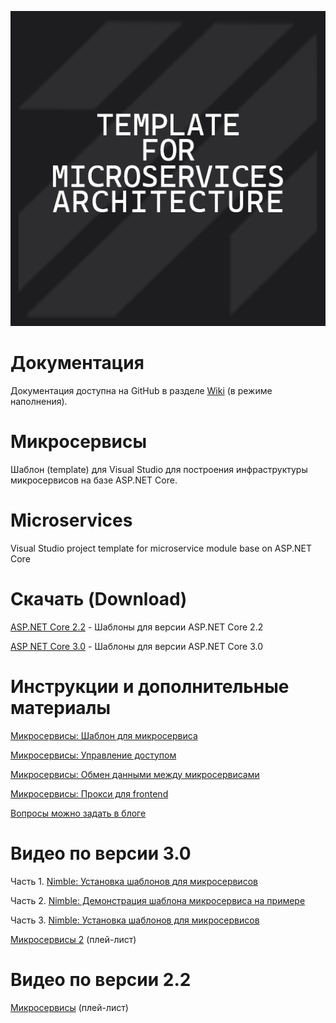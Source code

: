 ![Logo](https://github.com/Calabonga/Microservice-Template/blob/master/Whatnot/MicriserviceArchitecture.png)

# Документация
Документация доступна на GitHub в разделе [Wiki](https://github.com/Calabonga/Microservice-Template/wiki) (в режиме наполнения).

# Микросервисы
Шаблон (template) для Visual Studio для построения инфраструктуры микросервисов на базе ASP.NET Core.

# Microservices
Visual Studio project template for microservice module base on ASP.NET Core

# Скачать (Download)
[ASP.NET Core 2.2](https://github.com/Calabonga/microservice-template/tree/master/Output/AspNetCore-v.2.2) - Шаблоны для версии ASP.NET Core 2.2

[ASP NET Core 3.0](https://github.com/Calabonga/microservice-template/tree/master/Output/AspNetCore-v.3.0) - Шаблоны для версии ASP.NET Core 3.0

# Инструкции и дополнительные материалы

[Микросервисы: Шаблон для микросервиса](https://www.calabonga.net/blog/post/microservises-template)

[Микросервисы: Управление доступом](https://www.calabonga.net/blog/post/mikroservisy-3-centralizovannoe-upravlenie-dostupom)

[Микросервисы: Обмен данными между микросервисами](https://www.calabonga.net/blog/post/reshenie-obmen-dannym-mezhdu-mikroservisami)

[Микросервисы: Прокси для frontend](https://www.calabonga.net/blog/post/odin-frontend-dolzhen-rabotat-tolko-so-svoim-backend)

[Вопросы можно задать в блоге](https://www.calabonga.net/blog)

# Видео по версии 3.0

Часть 1. [Nimble: Установка шаблонов для микросервисов](https://youtu.be/rc0wvL0jlzc)

Часть 2. [Nimble: Демонстрация шаблона микросервиса на примере](https://youtu.be/N0dRGGV2iEg)

Часть 3. [Nimble: Установка шаблонов для микросервисов](https://youtu.be/rc0wvL0jlzc)

[Микросервисы 2](https://www.youtube.com/playlist?list=PLIB8be7sunXMh9dckizdXz65hLX_HRzlc) (плей-лист)

# Видео по версии 2.2

[Микросервисы](https://www.youtube.com/playlist?list=PLIB8be7sunXMXTZKptqEtXAACpsYZdzi_) (плей-лист)

